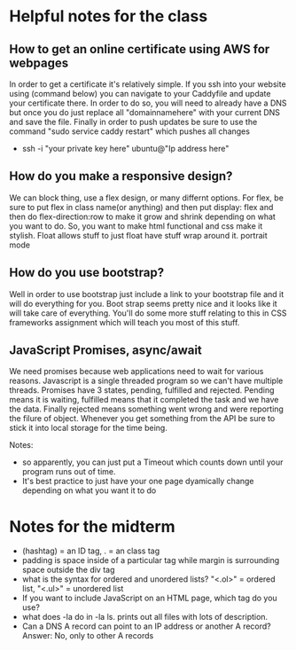 # Helpful notes for the class
## How to get an online certificate using AWS for webpages
  In order to get a certificate it's relatively simple. If you ssh into your website using (command below) you can navigate to your Caddyfile and update your certificate there. In order to do so, you will need to already have a DNS but once you do just replace all "domainnamehere"
   with your current DNS and save the file. Finally in order to push updates be sure to use the command "sudo service caddy restart" which pushes all changes
  - ssh -i "your private key here" ubuntu@"Ip address here" 


## How do you make a responsive design?
We can block thing, use a flex design, or many differnt options. For flex, be sure to put flex in class name(or anything) and then put display: flex and then do flex-direction:row to make it grow and shrink depending on what you want to do. So, you want to make html functional and css make it stylish. Float allows stuff to just float have stuff wrap around it. portrait mode 

## How do you use bootstrap?
Well in order to use bootstrap just include a link to your bootstrap file and it will do everything for you. Boot strap seems pretty nice and it looks like it will take care of everything. You'll do some more stuff relating to this in CSS frameworks assignment which will teach you most of this stuff.

## JavaScript Promises, async/await
We need promises because web applications need to wait for various reasons. Javascript is a single threaded program so we can't have multiple threads. Promises have 3 states, pending, fulfilled and rejected. Pending means it is waiting, fulfilled means that it completed the task and we have the data. Finally rejected means something went wrong and were reporting the filure of object. Whenever you get something from the API be sure to stick it into local storage for the time being.




Notes: 
- so apparently, you can just put a Timeout which counts down until your program runs out of time. 
- It's best practice to just have your one page dyamically change depending on what you want it to do



# Notes for the midterm
- (hashtag) = an ID tag, . = an class tag
- padding is space inside of a particular tag while margin is surrounding space outside the div tag
- what is the syntax for ordered and unordered lists? "<.ol>" = ordered list, "<.ul>" = unordered list
- If you want to include JavaScript on an HTML page, which tag do you use? <script></script>
- what does -la do in -la ls. prints out all files with lots of description. 
- Can a DNS A record can point to an IP address or another A record? Answer: No, only to other A records
